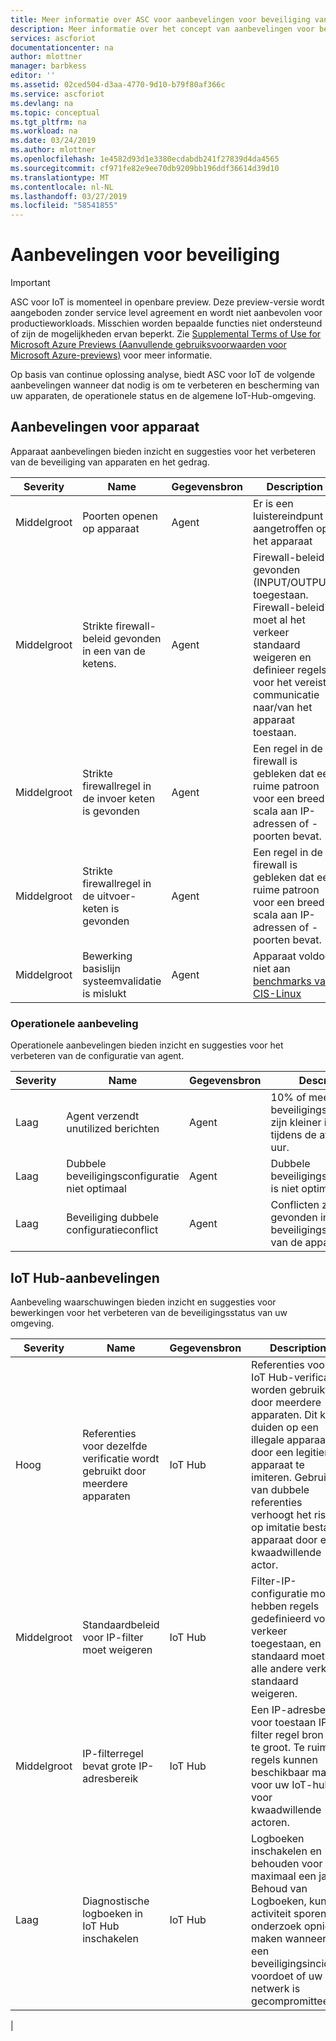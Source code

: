 ```yaml
---
title: Meer informatie over ASC voor aanbevelingen voor beveiliging van IoT Preview | Microsoft Docs
description: Meer informatie over het concept van aanbevelingen voor beveiliging en hoe ze worden gebruikt in ASC voor IoT.
services: ascforiot
documentationcenter: na
author: mlottner
manager: barbkess
editor: ''
ms.assetid: 02ced504-d3aa-4770-9d10-b79f80af366c
ms.service: ascforiot
ms.devlang: na
ms.topic: conceptual
ms.tgt_pltfrm: na
ms.workload: na
ms.date: 03/24/2019
ms.author: mlottner
ms.openlocfilehash: 1e4582d93d1e3380ecdabdb241f27839d4da4565
ms.sourcegitcommit: cf971fe82e9ee70db9209bb196ddf36614d39d10
ms.translationtype: MT
ms.contentlocale: nl-NL
ms.lasthandoff: 03/27/2019
ms.locfileid: "58541855"
---
```

# <a name="security-recommendations"></a>Aanbevelingen voor beveiliging

> [!IMPORTANT]
> ASC voor IoT is momenteel in openbare preview.
> Deze preview-versie wordt aangeboden zonder service level agreement en wordt niet aanbevolen voor productieworkloads. Misschien worden bepaalde functies niet ondersteund of zijn de mogelijkheden ervan beperkt. Zie [Supplemental Terms of Use for Microsoft Azure Previews (Aanvullende gebruiksvoorwaarden voor Microsoft Azure-previews)](https://azure.microsoft.com/support/legal/preview-supplemental-terms/) voor meer informatie.

Op basis van continue oplossing analyse, biedt ASC voor IoT de volgende aanbevelingen wanneer dat nodig is om te verbeteren en bescherming van uw apparaten, de operationele status en de algemene IoT-Hub-omgeving. 


## <a name="device-recommendations"></a>Aanbevelingen voor apparaat

Apparaat aanbevelingen bieden inzicht en suggesties voor het verbeteren van de beveiliging van apparaten en het gedrag. 

| Severity | Name                                                      | Gegevensbron | Description                                                                                                                                                                                           |
|----------|-----------------------------------------------------------|-------------|-------------------------------------------------------------------------------------------------------------------------------------------------------------------------------------------------------|
| Middelgroot   | Poorten openen op apparaat                                      | Agent       | Er is een luistereindpunt aangetroffen op het apparaat                                                                                                                                                          |
| Middelgroot   | Strikte firewall-beleid gevonden in een van de ketens. | Agent       | Firewall-beleid gevonden (INPUT/OUTPUT) toegestaan. Firewall-beleid moet al het verkeer standaard weigeren en definieer regels voor het vereiste communicatie naar/van het apparaat toestaan.                               |
| Middelgroot   | Strikte firewallregel in de invoer keten is gevonden     | Agent       | Een regel in de firewall is gebleken dat een ruime patroon voor een breed scala aan IP-adressen of -poorten bevat.                                                                                    |
| Middelgroot   | Strikte firewallregel in de uitvoer-keten is gevonden    | Agent       | Een regel in de firewall is gebleken dat een ruime patroon voor een breed scala aan IP-adressen of -poorten bevat.                                                                                   |
| Middelgroot   | Bewerking basislijn systeemvalidatie is mislukt           | Agent       | Apparaat voldoet niet aan [benchmarks van CIS-Linux](https://www.cisecurity.org/cis-benchmarks/)                                                                                                         |

### <a name="operational-recommendation"></a>Operationele aanbeveling

Operationele aanbevelingen bieden inzicht en suggesties voor het verbeteren van de configuratie van agent.

| Severity | Name                                    | Gegevensbron | Description                                                                       |
|----------|-----------------------------------------|-------------|-----------------------------------------------------------------------------------|
| Laag      | Agent verzendt unutilized berichten          | Agent       | 10% of meer van de beveiligingsberichten zijn kleiner is dan 4kb tijdens de afgelopen 24 uur.  |
| Laag      | Dubbele beveiligingsconfiguratie niet optimaal | Agent       | Dubbele beveiligingsconfiguratie is niet optimaal.                                        |
| Laag      | Beveiliging dubbele configuratieconflict    | Agent       | Conflicten zijn gevonden in de beveiligingsconfiguratie van de apparaatdubbel.                           |


## <a name="iot-hub-recommendations"></a>IoT Hub-aanbevelingen

Aanbeveling waarschuwingen bieden inzicht en suggesties voor bewerkingen voor het verbeteren van de beveiligingsstatus van uw omgeving.  

| Severity | Name                                                     | Gegevensbron | Description                                                                                                                                                                                                             |
|----------|----------------------------------------------------------|-------------|-------------------------------------------------------------------------------------------------------------------------------------------------------------------------------------------------------------------------|
| Hoog     | Referenties voor dezelfde verificatie wordt gebruikt door meerdere apparaten | IoT Hub     | Referenties voor IoT Hub-verificatie worden gebruikt door meerdere apparaten. Dit kan duiden op een illegale apparaat door een legitieme apparaat te imiteren. Gebruik van dubbele referenties verhoogt het risico op imitatie bestaat apparaat door een kwaadwillende actor. |
| Middelgroot   | Standaardbeleid voor IP-filter moet weigeren                  | IoT Hub     | Filter-IP-configuratie moet hebben regels gedefinieerd voor verkeer toegestaan, en standaard moet, alle andere verkeer standaard weigeren.                                                                                                     |
| Middelgroot   | IP-filterregel bevat grote IP-adresbereik                   | IoT Hub     | Een IP-adresbereik voor toestaan IP-filter regel bron is te groot. Te ruime regels kunnen beschikbaar maken voor uw IoT-hub voor kwaadwillende actoren.                                                                                       |
| Laag      | Diagnostische logboeken in IoT Hub inschakelen                       | IoT Hub     | Logboeken inschakelen en behouden voor maximaal een jaar. Behoud van Logboeken, kunt u activiteit sporen onderzoek opnieuw maken wanneer een beveiligingsincident voordoet of uw netwerk is gecompromitteerd.                                       |
|